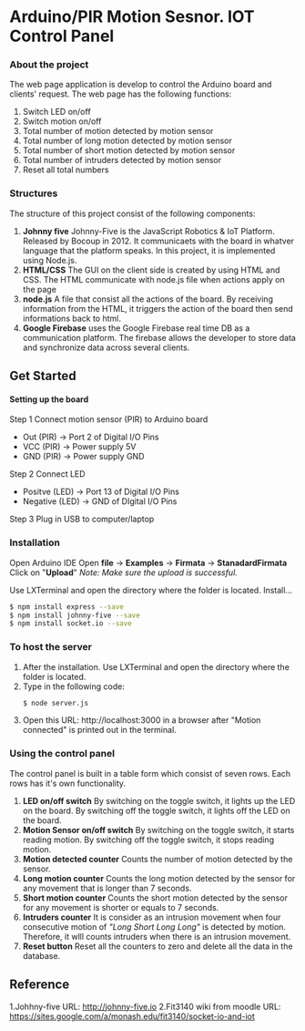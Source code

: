 # Arduino/PIR Motion Sesnor. IOT Control Panel

### About the project
The web page application is develop to control the Arduino board and clients' request. The web page has the following functions: 
1) Switch LED on/off 
2) Switch motion on/off
3) Total number of motion detected by motion sensor
4) Total number of long motion detected by motion sensor
5) Total number of short motion detected by motion sensor
6) Total number of intruders detected by motion sensor
7) Reset all total numbers

### Structures
The structure of this project consist of the following components: 
1) __Johnny five__
Johnny-Five is the JavaScript Robotics & IoT Platform. Released by Bocoup in 2012. It communicaets with the board in whatver language that the platform speaks. In this project, it is implemented using Node.js. 
2) __HTML/CSS__
The GUI on the client side is created by using HTML and CSS. The HTML communicate with node.js file when actions apply on the page
3) __node.js__
A file that consist all the actions of the board. By receiving information from the HTML, it triggers the action of the board then send informations back to html. 
4) __Google Firebase__
uses the Google Firebase real time DB as a communication platform. The firebase allows the developer to store data and synchronize data across several clients.

## Get Started
#### Setting up the board
Step 1 
Connect motion sensor (PIR) to Arduino board
 - Out (PIR) -> Port 2 of Digital I/O Pins
 - VCC (PIR) -> Power supply 5V
 - GND (PIR) -> Power supply GND

Step 2
Connect LED
- Positve (LED) -> Port 13 of Digital I/O Pins
- Negative (LED) -> GND of DIgital I/O Pins

Step 3 
Plug in USB to computer/laptop

### Installation
Open Arduino IDE
Open __file__ -> __Examples__ -> __Firmata__ -> __StanadardFirmata__
Click on "__Upload__"
_Note: Make sure the upload is successful._

Use LXTerminal and open the directory where the folder is located. 
Install...

```sh
$ npm install express --save
$ npm install johnny-five --save
$ npm install socket.io --save
```

### To host the server 
1. After the installation. Use LXTerminal and open the directory where the folder is located. 
2. Type in the following code:
    ```s
    $ node server.js
    ```
3. Open this URL: http://localhost:3000 in a browser after "Motion connected" is printed out in the terminal.

### Using the control panel 
The control panel is built in a table form which consist of seven rows. Each rows has it's own functionality. 
1. __LED on/off switch__
By switching on the toggle switch, it lights up the LED on the board. 
By switching off the toggle switch, it lights off the LED on the board. 
2. __Motion Sensor on/off switch__
By switching on the toggle switch, it starts reading motion. 
By switching off the toggle switch, it stops reading motion. 
3. __Motion detected counter__
Counts the number of motion detected by the sensor. 
4. __Long motion counter__
Counts the long motion detected by the sensor for any movement that is longer than 7 seconds.
5. __Short motion counter__
Counts the short motion detected by the sensor for any movement is shorter or equals to 7 seconds.
6. __Intruders counter__
It is consider as an intrusion movement when four consecutive motion of _"Long Short Long Long"_ is detected by motion. Therefore, it wlll counts intruders when there is an intrusion movement.
7. __Reset button__
Reset all the counters to zero and delete all the data in the database.

## Reference 
1.Johhny-five
URL: http://johnny-five.io
2.Fit3140 wiki from moodle
URL: https://sites.google.com/a/monash.edu/fit3140/socket-io-and-iot


